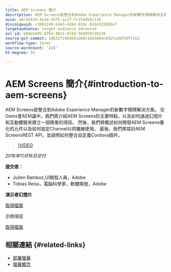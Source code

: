 ```yaml
---
title: AEM Screens 簡介
description: AEM Screens是整合到Adobe Experience Manager的新數字標牌解決方案。 在Gems會AEM議中，我們將介紹AEM Screens的主要特點，以及如何通過幻燈片和互動體驗來建立一個簡單的項目。 然後，我們將概述如何開發AEM Screens優化的元件以及如何設定Channel以供離線使用。 最後，我們將探討AEM ScreensREST API，並說明如何整合自定義Cordova插件。
uuid: a6c42610-4a3d-4575-ac27-fc154d58c13d
discoiquuid: c3001249-b443-420d-924c-b52e515026ef
targetaudience: target-audience advanced
exl-id: b68e5d95-876d-48c5-874d-5b9459c56220
source-git-commit: 19832f1904681d68c102ddbdc8925cebf5dffcb2
workflow-type: tm+mt
source-wordcount: '214'
ht-degree: 5%

---
```


# AEM Screens 簡介{#introduction-to-aem-screens}

AEM Screens是整合到Adobe Experience Manager的新數字標牌解決方案。 在Gems會AEM議中，我們將介紹AEM Screens的主要特點，以及如何通過幻燈片和互動體驗來建立一個簡單的項目。 然後，我們將概述如何開發AEM Screens優化的元件以及如何設定Channel以供離線使用。 最後，我們將探討AEM ScreensREST API，並說明如何整合自定義Cordova插件。

>[!VIDEO](https://video.tv.adobe.com/v/19301/?quality=9)

*2016年11月16日交付*

**提交者：**

* Julien Ramboz,UI開發人員，Adobe
* Tobias Reiss，電腦科學家，軟體開發，Adobe

**演示者幻燈片**

[取得檔案](assets/2016-11-16-aem-screens.pdf)

示例項目

[取得檔案](assets/aemscreensgems.zip)

## 相關連結 {#related-links}

* [部署螢幕](https://docs.adobe.com/docs/en/aem/6-2/deploy/screens.html)
* [螢幕概念](https://docs.adobe.com/docs/en/aem/6-2/administer/screens.html)
